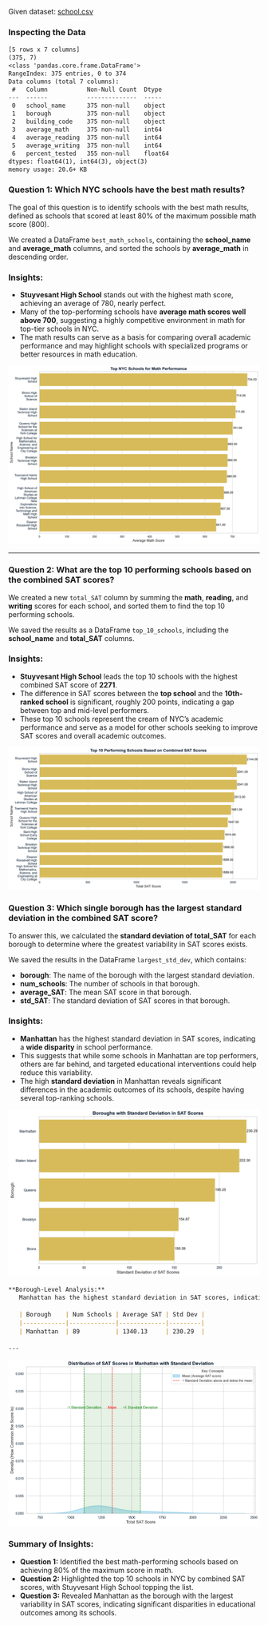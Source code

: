 
Given dataset: [school.csv](data/school.csv)

### Inspecting the Data

```
[5 rows x 7 columns]
(375, 7)
<class 'pandas.core.frame.DataFrame'>
RangeIndex: 375 entries, 0 to 374
Data columns (total 7 columns):
 #   Column           Non-Null Count  Dtype  
---  ------           --------------  -----  
 0   school_name      375 non-null    object 
 1   borough          375 non-null    object 
 2   building_code    375 non-null    object 
 3   average_math     375 non-null    int64  
 4   average_reading  375 non-null    int64  
 5   average_writing  375 non-null    int64  
 6   percent_tested   355 non-null    float64
dtypes: float64(1), int64(3), object(3)
memory usage: 20.6+ KB

```
### Question 1: Which NYC schools have the best math results?
The goal of this question is to identify schools with the best math results, defined as schools that scored at least 80% of the maximum possible math score (800).

We created a DataFrame `best_math_schools`, containing the **school_name** and **average_math** columns, and sorted the schools by **average_math** in descending order.

### Insights:
- **Stuyvesant High School** stands out with the highest math score, achieving an average of 780, nearly perfect.
- Many of the top-performing schools have **average math scores well above 700**, suggesting a highly competitive environment in math for top-tier schools in NYC.
- The math results can serve as a basis for comparing overall academic performance and may highlight schools with specialized programs or better resources in math education.

![Top 10 Schools](images/Question1_Chart.png)

---

### Question 2: What are the top 10 performing schools based on the combined SAT scores?
We created a new `total_SAT` column by summing the **math**, **reading**, and **writing** scores for each school, and sorted them to find the top 10 performing schools.

We saved the results as a DataFrame `top_10_schools`, including the **school_name** and **total_SAT** columns.

### Insights:
- **Stuyvesant High School** leads the top 10 schools with the highest combined SAT score of **2271**.
- The difference in SAT scores between the **top school** and the **10th-ranked school** is significant, roughly 200 points, indicating a gap between top and mid-level performers.
- These top 10 schools represent the cream of NYC’s academic performance and serve as a model for other schools seeking to improve SAT scores and overall academic outcomes.

![Top 10 Schools](images/Question2_Chart.png)

### Question 3: Which single borough has the largest standard deviation in the combined SAT score?
To answer this, we calculated the **standard deviation of total_SAT** for each borough to determine where the greatest variability in SAT scores exists.

We saved the results in the DataFrame `largest_std_dev`, which contains:
- **borough**: The name of the borough with the largest standard deviation.
- **num_schools**: The number of schools in that borough.
- **average_SAT**: The mean SAT score in that borough.
- **std_SAT**: The standard deviation of SAT scores in that borough.

### Insights:
- **Manhattan** has the highest standard deviation in SAT scores, indicating a **wide disparity** in school performance.
- This suggests that while some schools in Manhattan are top performers, others are far behind, and targeted educational interventions could help reduce this variability.
- The high **standard deviation** in Manhattan reveals significant differences in the academic outcomes of its schools, despite having several top-ranking schools.

![Largest STD](images/Question3.png)
```markdown   
**Borough-Level Analysis:**
   Manhattan has the highest standard deviation in SAT scores, indicating the greatest variability among schools. Here are the borough statistics:

   | Borough    | Num Schools | Average SAT | Std Dev |
   |------------|-------------|-------------|---------|
   | Manhattan  | 89          | 1340.13     | 230.29  |

---
```
![Manhattan STD](images/Question3.1_Chart.png)


### Summary of Insights:
- **Question 1:** Identified the best math-performing schools based on achieving 80% of the maximum score in math.
- **Question 2:** Highlighted the top 10 schools in NYC by combined SAT scores, with Stuyvesant High School topping the list.
- **Question 3:** Revealed Manhattan as the borough with the largest variability in SAT scores, indicating significant disparities in educational outcomes among its schools.



